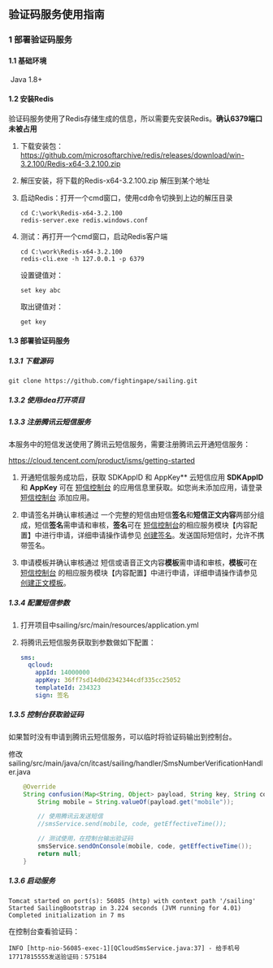## 验证码服务使用指南

### 1 部署验证码服务

#### 1.1 基础环境

​		Java 1.8+

#### 1.2 安装Redis

验证码服务使用了Redis存储生成的信息，所以需要先安装Redis。**确认6379端口未被占用**

1. 下载安装包：https://github.com/microsoftarchive/redis/releases/download/win-3.2.100/Redis-x64-3.2.100.zip

2. 解压安装，将下载的Redis-x64-3.2.100.zip 解压到某个地址


3. 启动Redis：打开一个cmd窗口，使用cd命令切换到上边的解压目录

   ```shell
   cd C:\work\Redis-x64-3.2.100
   redis-server.exe redis.windows.conf
   ```

4. 测试：再打开一个cmd窗口，启动Redis客户端

   ```
   cd C:\work\Redis-x64-3.2.100
   redis-cli.exe -h 127.0.0.1 -p 6379
   ```

   设置键值对：

   ```
   set key abc
   ```

   取出键值对：

   ```
   get key
   ```

#### 1.3 部署验证码服务

##### 1.3.1 下载源码

```
git clone https://github.com/fightingape/sailing.git
```

##### 1.3.2 使用idea打开项目

##### 1.3.3 注册腾讯云短信服务

本服务中的短信发送使用了腾讯云短信服务，需要注册腾讯云开通短信服务：

https://cloud.tencent.com/product/isms/getting-started

1. 开通短信服务成功后，获取 SDKAppID 和 AppKey**
   云短信应用 **SDKAppID** 和 **AppKey** 可在 [短信控制台](https://console.cloud.tencent.com/sms) 的应用信息里获取。如您尚未添加应用，请登录 [短信控制台](https://console.cloud.tencent.com/sms) 添加应用。
2. 申请签名并确认审核通过
   一个完整的短信由短信**签名**和**短信正文内容**两部分组成，短信**签名**需申请和审核，**签名**可在 [短信控制台](https://console.cloud.tencent.com/sms)的相应服务模块【内容配置】中进行申请，详细申请操作请参见 [创建签名](https://cloud.tencent.com/document/product/382/18061#.E5.88.9B.E5.BB.BA.E7.AD.BE.E5.90.8D)。发送国际短信时，允许不携带签名。

3. 申请模板并确认审核通过
   短信或语音正文内容**模板**需申请和审核，**模板**可在 [短信控制台](https://console.cloud.tencent.com/sms) 的相应服务模块【内容配置】中进行申请，详细申请操作请参见 [创建正文模板](https://cloud.tencent.com/document/product/382/18061#.E5.88.9B.E5.BB.BA.E6.AD.A3.E6.96.87.E6.A8.A1.E6.9D.BF)。

##### 1.3.4 配置短信参数

1. 打开项目中sailing/src/main/resources/application.yml

2. 将腾讯云短信服务获取到参数做如下配置：

   ```yaml
   sms:
     qcloud:
       appId: 14000000
       appKey: 36ff7sd14d0d2342344cdf335cc25052
       templateId: 234323
       sign: 签名
   ```

##### 1.3.5 控制台获取验证码

如果暂时没有申请到腾讯云短信服务，可以临时将验证码输出到控制台。

修改sailing/src/main/java/cn/itcast/sailing/handler/SmsNumberVerificationHandler.java

```java
	@Override
	String confusion(Map<String, Object> payload, String key, String code) {
		String mobile = String.valueOf(payload.get("mobile"));

		// 使用腾讯云发送短信
		//smsService.send(mobile, code, getEffectiveTime());

		// 测试使用，在控制台输出验证码
		smsService.sendOnConsole(mobile, code, getEffectiveTime());
		return null;
	}
```

##### 1.3.6 启动服务

```log
Tomcat started on port(s): 56085 (http) with context path '/sailing'
Started SailingBootstrap in 3.224 seconds (JVM running for 4.01)
Completed initialization in 7 ms
```

在控制台查看验证码：

```
INFO [http-nio-56085-exec-1][QCloudSmsService.java:37] - 给手机号17717815555发送验证码：575184
```